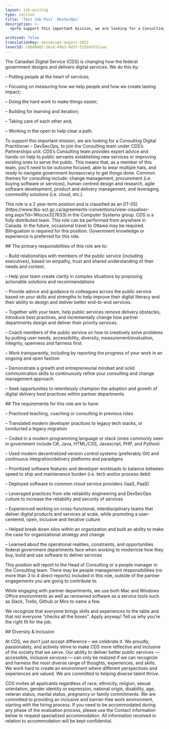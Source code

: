```yaml
---
layout: job-posting
type: section
title: 'Test Job Post  DevSecOps'
description: >-
  <p>To support this important mission, we are looking for a Consulting Digital Practitioner &#8211; DevSecOps, to join the Consulting team under CDS’s Partnerships unit. CDS’s Consulting team provides expert advice and hands-on help to public servants establishing new services or improving existing ones to serve the public. This means that, as a member of this team, you&#8217;ll need to be outcome focused, able to wear multiple hats, and ready to navigate government bureaucracy to get things done.</p>

archived: false
translationKey: devsecops-august-2022
leverId: c00d0402-56cd-49b3-9d37-525b9fd31cwe
---
```



<p>The Canadian Digital Service (CDS) is changing how the federal government designs and delivers digital services. We do this by:</p>



<p>&#8211; Putting people at the heart of services;</p>



<p>&#8211; Focusing on measuring how we help people and how we create lasting impact;</p>



<p>&#8211; Doing the hard work to make things easier;</p>



<p>&#8211; Building for learning and iteration;</p>



<p>&#8211; Taking care of each other and;</p>



<p>&#8211; Working in the open to help clear a path.</p>



<p>To support this important mission, we are looking for a Consulting Digital Practitioner &#8211; DevSecOps, to join the Consulting team under CDS’s Partnerships unit. CDS’s Consulting team provides expert advice and hands-on help to public servants establishing new services or improving existing ones to serve the public. This means that, as a member of this team, you&#8217;ll need to be outcome focused, able to wear multiple hats, and ready to navigate government bureaucracy to get things done. Common themes for consulting include: change management, procurement (i.e. buying software or services), human centred design and research, agile software development, product and delivery management, and leveraging commodity solutions (i.e. cloud, etc.).</p>



<p>This role is a 2 year-term position and is classified as an [IT-05](https://www.tbs-sct.gc.ca/agreements-conventions/view-visualiser-eng.aspx?id=1#tocxx327633) in the Computer Systems group. CDS is a fully distributed team. This role can be performed from anywhere in Canada. In the future, occasional travel to Ottawa may be required. Bilingualism is required for this position. Government knowledge or experience is preferred for this role.</p>



<p>## The primary responsibilities of this role are to:</p>



<p>&#8211; Build relationships with members of the public service (including executives), based on empathy, trust and shared understanding of their needs and context.</p>



<p>&#8211; Help your team create clarity in complex situations by proposing actionable solutions and recommendations</p>



<p>&#8211; Provide advice and guidance to colleagues across the public service based on your skills and strengths to help improve their digital literacy and their ability to design and deliver better end-to-end services.</p>



<p>&#8211; Together with your team, help public services remove delivery obstacles, introduce best practices, and incrementally change how partner departments design and deliver their priority services.</p>



<p>&#8211; Coach members of the public service on how to creatively solve problems by putting user needs, accessibility, diversity, measurement/evaluation, integrity, openness and fairness first.</p>



<p>&#8211; Work transparently, including by reporting the progress of your work in an ongoing and open fashion</p>



<p>&#8211; Demonstrate a growth and entrepreneurial mindset and solid communication skills to continuously refine your consulting and change management approach</p>



<p>&#8211; Seek opportunities to relentlessly champion the adoption and growth of digital delivery best practices within partner departments.</p>



<p>## The requirements for this role are to have:</p>



<p>&#8211; Practiced teaching, coaching or consulting in previous roles</p>



<p>&#8211; Translated modern developer practices to legacy tech stacks, or conducted a legacy migration</p>



<p>&#8211; Coded in a modern programming language or stack (ones commonly seen in government include C#, Java, HTML/CSS, Javascript, PHP, and Python)</p>



<p>&#8211; Used modern decentralized version control systems (preferably Git) and continuous integration/delivery platforms and paradigms</p>



<p>&#8211; Prioritized software features and developer workloads to balance between speed to ship and maintenance burden (i.e. tech and/or process debt)</p>



<p>&#8211; Deployed software to common cloud service providers (IaaS, PaaS)</p>



<p>&#8211; Leveraged practices from site reliability engineering and DevSecOps culture to increase the reliability and security of services</p>



<p>&#8211; Experienced working on cross-functional, interdisciplinary teams that deliver digital products and services at scale, while promoting a user-centered, open, inclusive and iterative culture</p>



<p>&#8211; Helped break down silos within an organization and built an ability to make the case for organizational strategy and change</p>



<p>&#8211; Learned about the operational realities, constraints, and opportunities federal government departments face when working to modernize how they buy, build and use software to deliver services</p>



<p>This position will report to the Head of Consulting or a people manager in the Consulting team. There may be people management responsibilities (no more than 3 to 4 direct reports) included in this role, outside of the partner engagements you are going to contribute to.</p>



<p>While engaging with partner departments, we use both Mac and Windows Office environments as well as renowned software as a service tools such as Slack, Trello, Github or Miro to name a few.</p>



<p>We recognize that everyone brings skills and experiences to the table and that not everyone “checks all the boxes”. Apply anyway! Tell us why you’re the right fit for the job.</p>



<p>## Diversity &amp; Inclusion</p>



<p>At CDS, we don’t just accept difference &#8211; we celebrate it. We proudly, passionately, and actively strive to make CDS more reflective and inclusive of the society that we serve. Our ability to deliver better public services — accessible, inclusive services — can only be realized if we can recognize and harness the most diverse range of thoughts, experiences, and skills. We work hard to create an environment where different perspectives and experiences are valued. We are committed to helping diverse talent thrive.</p>



<p>CDS invites all applicants regardless of race, ethnicity, religion, sexual orientation, gender identity or expression, national origin, disability, age, veteran status, marital status, pregnancy or family commitments. We are committed to providing an inclusive and barrier-free work environment, starting with the hiring process. If you need to be accommodated during any phase of the evaluation process, please use the Contact information below to request specialized accommodation. All information received in relation to accommodation will be kept confidential.</p>

